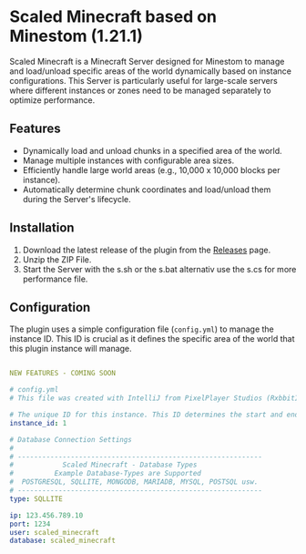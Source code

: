 # Scaled Minecraft based on Minestom (1.21.1)

Scaled Minecraft is a Minecraft Server designed for Minestom to manage and load/unload specific areas of the world dynamically based on instance configurations. This Server is particularly useful for large-scale servers where different instances or zones need to be managed separately to optimize performance.

## Features

- Dynamically load and unload chunks in a specified area of the world.
- Manage multiple instances with configurable area sizes.
- Efficiently handle large world areas (e.g., 10,000 x 10,000 blocks per instance).
- Automatically determine chunk coordinates and load/unload them during the Server's lifecycle.

## Installation

1. Download the latest release of the plugin from the [Releases](https://github.com/ppstudiosdev/scaled_minecraft/releases) page.
2. Unzip the ZIP File.
3. Start the Server with the s.sh or the s.bat alternativ use the s.cs for more performance file.

## Configuration

The plugin uses a simple configuration file (`config.yml`) to manage the instance ID. This ID is crucial as it defines the specific area of the world that this plugin instance will manage.

```yaml

NEW FEATURES - COMING SOON

# config.yml
# This file was created with IntelliJ from PixelPlayer Studios (RxbbitIT) Discord: rxbbit.it

# The unique ID for this instance. This ID determines the start and end coordinates for the area managed by this instance.
instance_id: 1

# Database Connection Settings
#
# ------------------------------------------------------------
#            Scaled Minecraft - Database Types 
#          Example Database-Types are Supported
#  POSTGRESQL, SQLLITE, MONGODB, MARIADB, MYSQL, POSTSQL usw.
# ------------------------------------------------------------
type: SQLLITE

ip: 123.456.789.10
port: 1234
user: scaled_minecraft
database: scaled_minecraft
